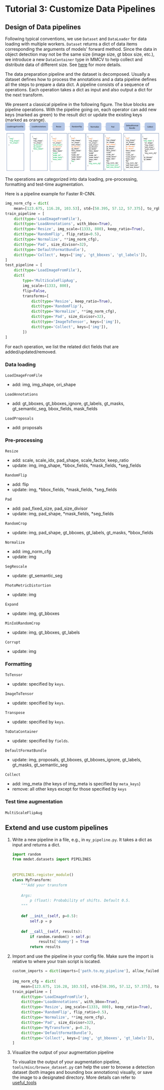 # Tutorial 3: Customize Data Pipelines

## Design of Data pipelines

Following typical conventions, we use `Dataset` and `DataLoader` for data loading
with multiple workers. `Dataset` returns a dict of data items corresponding
the arguments of models' forward method.
Since the data in object detection may not be the same size (image size, gt bbox size, etc.),
we introduce a new `DataContainer` type in MMCV to help collect and distribute
data of different size.
See [here](https://github.com/open-mmlab/mmcv/blob/master/mmcv/parallel/data_container.py) for more details.

The data preparation pipeline and the dataset is decomposed. Usually a dataset
defines how to process the annotations and a data pipeline defines all the steps to prepare a data dict.
A pipeline consists of a sequence of operations. Each operation takes a dict as input and also output a dict for the next transform.

We present a classical pipeline in the following figure. The blue blocks are pipeline operations. With the pipeline going on, each operator can add new keys (marked as green) to the result dict or update the existing keys (marked as orange).
![pipeline figure](../../../resources/data_pipeline.png)

The operations are categorized into data loading, pre-processing, formatting and test-time augmentation.

Here is a pipeline example for Faster R-CNN.

```python
img_norm_cfg = dict(
    mean=[123.675, 116.28, 103.53], std=[58.395, 57.12, 57.375], to_rgb=True)
train_pipeline = [
    dict(type='LoadImageFromFile'),
    dict(type='LoadAnnotations', with_bbox=True),
    dict(type='Resize', img_scale=(1333, 800), keep_ratio=True),
    dict(type='RandomFlip', flip_ratio=0.5),
    dict(type='Normalize', **img_norm_cfg),
    dict(type='Pad', size_divisor=32),
    dict(type='DefaultFormatBundle'),
    dict(type='Collect', keys=['img', 'gt_bboxes', 'gt_labels']),
]
test_pipeline = [
    dict(type='LoadImageFromFile'),
    dict(
        type='MultiScaleFlipAug',
        img_scale=(1333, 800),
        flip=False,
        transforms=[
            dict(type='Resize', keep_ratio=True),
            dict(type='RandomFlip'),
            dict(type='Normalize', **img_norm_cfg),
            dict(type='Pad', size_divisor=32),
            dict(type='ImageToTensor', keys=['img']),
            dict(type='Collect', keys=['img']),
        ])
]
```

For each operation, we list the related dict fields that are added/updated/removed.

### Data loading

`LoadImageFromFile`

- add: img, img_shape, ori_shape

`LoadAnnotations`

- add: gt_bboxes, gt_bboxes_ignore, gt_labels, gt_masks, gt_semantic_seg, bbox_fields, mask_fields

`LoadProposals`

- add: proposals

### Pre-processing

`Resize`

- add: scale, scale_idx, pad_shape, scale_factor, keep_ratio
- update: img, img_shape, \*bbox_fields, \*mask_fields, \*seg_fields

`RandomFlip`

- add: flip
- update: img, \*bbox_fields, \*mask_fields, \*seg_fields

`Pad`

- add: pad_fixed_size, pad_size_divisor
- update: img, pad_shape, \*mask_fields, \*seg_fields

`RandomCrop`

- update: img, pad_shape, gt_bboxes, gt_labels, gt_masks, \*bbox_fields

`Normalize`

- add: img_norm_cfg
- update: img

`SegRescale`

- update: gt_semantic_seg

`PhotoMetricDistortion`

- update: img

`Expand`

- update: img, gt_bboxes

`MinIoURandomCrop`

- update: img, gt_bboxes, gt_labels

`Corrupt`

- update: img

### Formatting

`ToTensor`

- update: specified by `keys`.

`ImageToTensor`

- update: specified by `keys`.

`Transpose`

- update: specified by `keys`.

`ToDataContainer`

- update: specified by `fields`.

`DefaultFormatBundle`

- update: img, proposals, gt_bboxes, gt_bboxes_ignore, gt_labels, gt_masks, gt_semantic_seg

`Collect`

- add: img_meta (the keys of img_meta is specified by `meta_keys`)
- remove: all other keys except for those specified by `keys`

### Test time augmentation

`MultiScaleFlipAug`

## Extend and use custom pipelines

1. Write a new pipeline in a file, e.g., in `my_pipeline.py`. It takes a dict as input and returns a dict.

   ```python
   import random
   from mmdet.datasets import PIPELINES


   @PIPELINES.register_module()
   class MyTransform:
       """Add your transform

       Args:
           p (float): Probability of shifts. Default 0.5.
       """

       def __init__(self, p=0.5):
           self.p = p

       def __call__(self, results):
           if random.random() > self.p:
               results['dummy'] = True
           return results
   ```

2. Import and use the pipeline in your config file.
   Make sure the import is relative to where your train script is located.

   ```python
   custom_imports = dict(imports=['path.to.my_pipeline'], allow_failed_imports=False)

   img_norm_cfg = dict(
       mean=[123.675, 116.28, 103.53], std=[58.395, 57.12, 57.375], to_rgb=True)
   train_pipeline = [
       dict(type='LoadImageFromFile'),
       dict(type='LoadAnnotations', with_bbox=True),
       dict(type='Resize', img_scale=(1333, 800), keep_ratio=True),
       dict(type='RandomFlip', flip_ratio=0.5),
       dict(type='Normalize', **img_norm_cfg),
       dict(type='Pad', size_divisor=32),
       dict(type='MyTransform', p=0.2),
       dict(type='DefaultFormatBundle'),
       dict(type='Collect', keys=['img', 'gt_bboxes', 'gt_labels']),
   ]
   ```

3. Visualize the output of your augmentation pipeline

   To visualize the output of your augmentation pipeline, `tools/misc/browse_dataset.py`
   can help the user to browse a detection dataset (both images and bounding box annotations)
   visually, or save the image to a designated directory. More details can refer to
   [useful_tools](../useful_tools.md)
